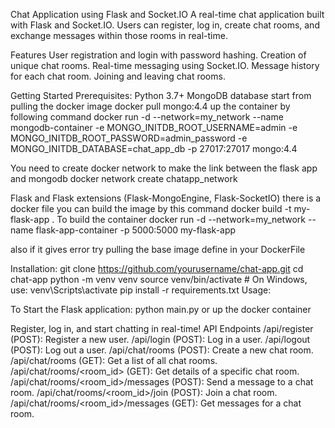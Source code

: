 Chat Application using Flask and Socket.IO
A real-time chat application built with Flask and Socket.IO. Users can register, log in, create chat rooms, and exchange messages within those rooms in real-time.

Features
User registration and login with password hashing.
Creation of unique chat rooms.
Real-time messaging using Socket.IO.
Message history for each chat room.
Joining and leaving chat rooms.

Getting Started
Prerequisites:
Python 3.7+
MongoDB database 
start from pulling the docker image
docker pull mongo:4.4
up the container by following command
docker run -d --network=my_network --name mongodb-container -e MONGO_INITDB_ROOT_USERNAME=admin -e MONGO_INITDB_ROOT_PASSWORD=admin_password -e MONGO_INITDB_DATABASE=chat_app_db -p 27017:27017 mongo:4.4


You need to create docker network to make the link between the flask app and mongodb 
docker network create chatapp_network

Flask and Flask extensions (Flask-MongoEngine, Flask-SocketIO)
there is a docker file you can build the image by this command 
docker build -t my-flask-app .
To build the container
docker run -d --network=my_network --name flask-app-container -p 5000:5000 my-flask-app

also if it gives error try pulling the base image define in your DockerFile


Installation:
git clone https://github.com/yourusername/chat-app.git
cd chat-app
python -m venv venv
source venv/bin/activate  # On Windows, use: venv\Scripts\activate
pip install -r requirements.txt
Usage:

To Start the Flask application:
python main.py
or up the docker container

Register, log in, and start chatting in real-time!
API Endpoints
/api/register (POST): Register a new user.
/api/login (POST): Log in a user.
/api/logout (POST): Log out a user.
/api/chat/rooms (POST): Create a new chat room.
/api/chat/rooms (GET): Get a list of all chat rooms.
/api/chat/rooms/<room_id> (GET): Get details of a specific chat room.
/api/chat/rooms/<room_id>/messages (POST): Send a message to a chat room.
/api/chat/rooms/<room_id>/join (POST): Join a chat room.
/api/chat/rooms/<room_id>/messages (GET): Get messages for a chat room.

